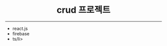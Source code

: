 <h1 align="center">crud 프로젝트</h1>
<hr/>

<ul>
  <li>react.js</li>
  <li>firebase</li>
  <li>ts/li>
</ul>